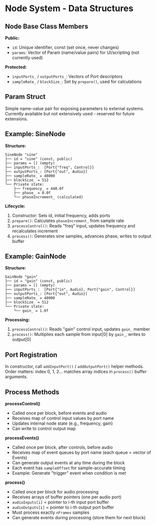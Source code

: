 # Node System - Data Structures

## Node Base Class Members

**Public:**
- `id`: Unique identifier, const (set once, never changes)
- `params`: Vector of Param (name/value pairs) for UI/scripting (not currently used)

**Protected:**
- `inputPorts_` / `outputPorts_`: Vectors of Port descriptors
- `sampleRate_` / `blockSize_`: Set by `prepare()`, used for calculations

## Param Struct
Simple name-value pair for exposing parameters to external systems.  
Currently available but not extensively used - reserved for future extensions.

## Example: SineNode

**Structure:**
```
SineNode "sine"
├── id = "sine" (const, public)
├── params = [] (empty)
├── inputPorts_:  [Port{"freq", Control}]
├── outputPorts_: [Port{"out", Audio}]
├── sampleRate_ = 48000
├── blockSize_ = 512
└── Private state:
    ├── frequency_ = 440.0f
    ├── phase_ = 0.0f
    └── phaseIncrement_ (calculated)
```

**Lifecycle:**
1. Constructor: Sets id, initial frequency, adds ports
2. `prepare()`: Calculates `phaseIncrement_` from sample rate
3. `processControl()`: Reads "freq" input, updates frequency and recalculates increment
4. `process()`: Generates sine samples, advances phase, writes to output buffer

## Example: GainNode

**Structure:**
```
GainNode "gain"
├── id = "gain" (const, public)
├── params = [] (empty)
├── inputPorts_:  [Port{"in", Audio}, Port{"gain", Control}]
├── outputPorts_: [Port{"out", Audio}]
├── sampleRate_ = 48000
├── blockSize_ = 512
└── Private state:
    └── gain_ = 1.0f
```

**Processing:**
1. `processControl()`: Reads "gain" control input, updates `gain_` member
2. `process()`: Multiplies each sample from input[0] by `gain_`, writes to output[0]

## Port Registration

In constructor, call `addInputPort()` / `addOutputPort()` helper methods.  
Order matters: index 0, 1, 2... matches array indices in `process()` buffer arguments.

## Process Methods

**processControl()**
- Called once per block, before events and audio
- Receives map of control input values by port name
- Updates internal node state (e.g., frequency, gain)
- Can write to control output map

**processEvents()**
- Called once per block, after controls, before audio
- Receives map of event queues by port name (each queue = vector of Events)
- Can generate output events at any time during the block
- Each event has `sampleOffset` for sample-accurate timing
- Example: Generate "trigger" event when condition is met

**process()**
- Called once per block for audio processing
- Receives arrays of buffer pointers (one per audio port)
- `audioInputs[i]` = pointer to i-th input port buffer
- `audioOutputs[i]` = pointer to i-th output port buffer
- Must process exactly `nFrames` samples
- Can generate events during processing (store them for next block)
